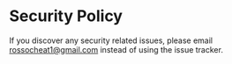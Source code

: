 # Security Policy

If you discover any security related issues, please email rossocheat1@gmail.com instead of using the issue tracker.
